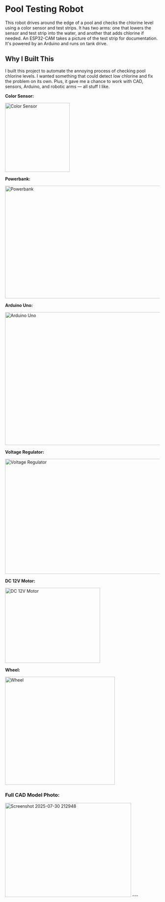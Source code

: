 # Pool Testing Robot

This robot drives around the edge of a pool and checks the chlorine level using a color sensor and test strips. It has two arms: one that lowers the sensor and test strip into the water, and another that adds chlorine if needed. An ESP32-CAM takes a picture of the test strip for documentation. It's powered by an Arduino and runs on tank drive.

## Why I Built This

I built this project to automate the annoying process of checking pool chlorine levels. I wanted something that could detect low chlorine and fix the problem on its own. Plus, it gave me a chance to work with CAD, sensors, Arduino, and robotic arms — all stuff I like.

<div class="tile-grid">
  <div>
    <p><strong>Color Sensor:</strong></p>
    <img src="https://github.com/user-attachments/assets/b9bc8634-96bf-492c-b628-e8070292c362" alt="Color Sensor" width="210" height="225" />
  </div>
  <div>
    <p><strong>Powerbank:</strong></p>
    <img src="https://github.com/user-attachments/assets/39c30844-2763-44e3-8bb4-c78354da0f98" alt="Powerbank" width="648" height="367" />
  </div>
  <div>
    <p><strong>Arduino Uno:</strong></p>
    <img src="https://github.com/user-attachments/assets/c793dab2-5114-4232-ac13-c51da138bc94" alt="Arduino Uno" width="699" height="433" />
  </div>
  <div>
    <p><strong>Voltage Regulator:</strong></p>
    <img src="https://github.com/user-attachments/assets/46c1df82-247f-49ef-b3ab-9ef1fbca6d6f" alt="Voltage Regulator" width="553" height="375" />
  </div>
  <div>
    <p><strong>DC 12V Motor:</strong></p>
    <img src="https://github.com/user-attachments/assets/1017ccce-33b5-48ac-aaf5-84c578aa1542" alt="DC 12V Motor" width="309" height="245" />
  </div>
  <div>
    <p><strong>Wheel:</strong></p>
    <img src="https://github.com/user-attachments/assets/41f731d6-a5b5-42ce-af44-ac4506970ce0" alt="Wheel" width="357" height="352" />
  </div>
</div>

### Full CAD Model Photo:
<img width="410" height="307" alt="Screenshot 2025-07-30 212948" src="https://github.com/user-attachments/assets/a015a29a-d7e8-4069-8a50-05d63b61e67f" />
---

